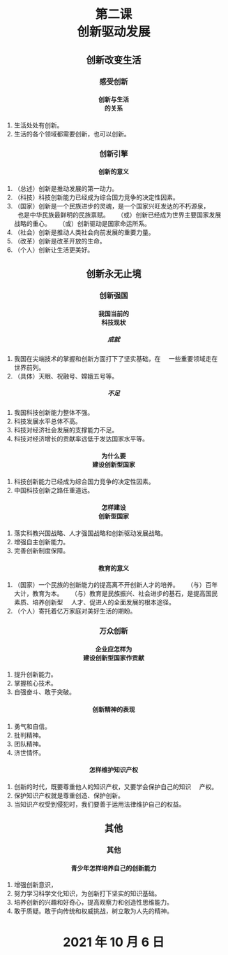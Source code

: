 # <center>第二课<br />创新驱动发展</center>

## <center>创新改变生活</center>

### <center>感受创新</center>

#### <center>创新与生活<br />的关系</center>

1. 生活处处有创新。
2. 生活的各个领域都需要创新，也可以创新。

### <center>创新引擎</center>

#### <center>创新的意义</center>

1. （总述）创新是推动发展的第一动力。
2. （科技）科技创新能力已经成为综合国力竞争的决定性因素。
3. （国家）创新是一个民族进步的灵魂，是一个国家兴旺发达的不朽源泉，
&ensp;&#160;&#160;也是中华民族最鲜明的民族禀赋。
&ensp;&#160;&#160;（或）创新已经成为世界主要国家发展战略的重心。
&ensp;&#160;&#160;（或）创新驱动是国家命运所系。
4. （社会）创新是推动人类社会向前发展的重要力量。
5. （改革）创新是改革开放的生命。
6. （个人）创新让生活更美好。

## <center>创新永无止境</center>

### <center>创新强国</center>

#### <center>我国当前的<br />科技现状</center>

##### <center>成就</center>

1. 我国在尖端技术的掌握和创新方面打下了坚实基础，在
&ensp;&#160;&#160;一些重要领域走在世界前列。
2. （具体）天眼、祝融号、嫦娥五号等。

##### <center>不足</center>

1. 我国科技创新能力整体不强。
2. 科技发展水平总体不高。
3. 科技对经济社会发展的支撑能力不足。
4. 科技对经济增长的贡献率远低于发达国家水平等。

#### <center>为什么要<br />建设创新型国家</center>

1. 科技创新能力已经成为综合国力竞争的决定性因素。
2. 中国科技创新之路任重道远。

#### <center>怎样建设<br />创新型国家</center>

1. 落实科教兴国战略、人才强国战略和创新驱动发展战略。
2. 增强自主创新能力。
3. 完善创新制度保障。

#### <center>教育的意义</center>

1. （国家）一个民族的创新能力的提高离不开创新人才的培养。
&ensp;&#160;&#160;（与）百年大计，教育为本。
&ensp;&#160;&#160;（与）教育是民族振兴、社会进步的基石，是提高国民素质、培养创新型
&ensp;&#160;&#160;人才、促进人的全面发展的根本途径。
2. （个人）寄托着亿万家庭对美好生活的期盼。

### <center>万众创新</center>

#### <center>企业应怎样为<br />建设创新型国家作贡献</center>

1. 提升创新能力。
2. 掌握核心技术。
3. 自强奋斗、敢于突破。

#### <center>创新精神的表现</center>

1. 勇气和自信。
2. 批判精神。
3. 团队精神。
4. 济世情怀。

#### <center>怎样维护知识产权</center>

1. 创新的时代，既要尊重他人的知识产权，又要学会保护自己的知识
&ensp;&#160;&#160;产权。
2. 保护知识产权就是尊重创造、保护创新。
3. 当知识产权受到侵犯时，我们要善于运用法律维护自己的权益。

## <center>其他</center>

### <center>其他</center>

#### <center>青少年怎样培养自己的创新能力</center>

1. 增强创新意识，
2. 努力学习科学文化知识，为创新打下坚实的知识基础。
3. 培养创新的兴趣和好奇心，提高观察力和创造性思维能力。
4. 敢于质疑。敢于向传统和权威挑战，树立敢为人先的精神。

# <center>2021 年 10 月 6 日</center>